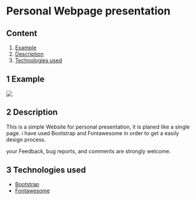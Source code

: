 # Personal Webpage presentation
## Content
1. [Example](#Example)
2. [Description](#Description)
3. [Technologies used](#Technologies_used)

## <div id= "Example"></div> 1 Example
![](https://i.imgur.com/OnMABhp.gif)


## <div id= "Description"></div> 2 Description
This is a simple Website for personal presentation, it is planed like a single page. i have used Bootstrap and Fontawesome in order to get a easily design process.

your Feedback, bug reports, and comments are strongly welcome.

## <div id= "Technologies_used"></div> 3 Technologies used
* [Bootstrap](https://getbootstrap.com)
* [Fontawesome](https://fontawesome.com)